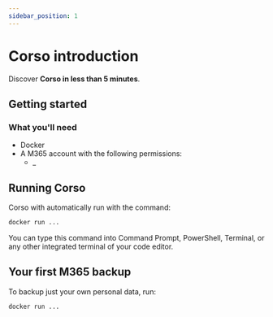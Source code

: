 ```yaml
---
sidebar_position: 1
---
```


# Corso introduction

Discover **Corso in less than 5 minutes**.

## Getting started

### What you'll need

- Docker
- A M365 account with the following permissions:
  - _

## Running Corso

Corso with automatically run with the command:

```bash
docker run ...
```

You can type this command into Command Prompt, PowerShell, Terminal, or any other integrated terminal of your code editor.

## Your first M365 backup

To backup just your own personal data, run:

```bash
docker run ...
```
